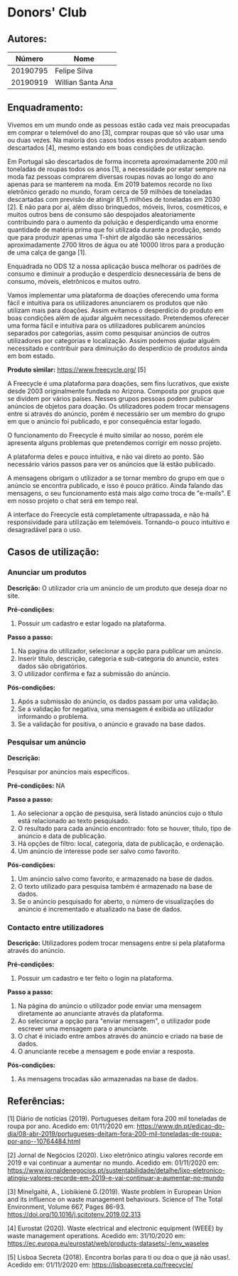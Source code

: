 # Donors' Club

## Autores:

| Número   | Nome              |
| -------- | ----------------- |
| 20190795 | Felipe Silva      |
| 20190919 | Willian Santa Ana |

## Enquadramento:

Vivemos em um mundo onde as pessoas estão cada vez mais preocupadas em comprar o telemóvel do ano [3], comprar roupas que só vão usar uma ou duas vezes. Na maioria dos casos todos esses produtos acabam sendo descartados [4], mesmo estando em boas condições de utilização.

Em Portugal são descartados de forma incorreta aproximadamente 200 mil toneladas de roupas todos os anos [1], a necessidade por estar sempre na moda faz pessoas comprarem diversas roupas novas ao longo do ano apenas para se manterem na moda. Em 2019 batemos recorde no lixo eletrônico gerado no mundo, foram cerca de 59 milhões de toneladas descartadas com previsão de atingir 81,5 milhões de toneladas em 2030 [2]. E não para por aí, além disso brinquedos, móveis, livros, cosméticos, e muitos outros bens de consumo são despojados aleatoriamente contribuindo para o aumento da poluição e desperdiçando uma enorme quantidade de matéria prima que foi utilizada durante a produção, sendo que para produzir apenas uma T-shirt de algodão são necessários aproximadamente 2700 litros de água ou até 10000 litros para a produção de uma calça de ganga [1].

Enquadrada no ODS 12 a nossa aplicação busca melhorar os padrões de consumo e diminuir a produção e desperdício desnecessária de bens de consumo, móveis, eletrônicos e muitos outro.

Vamos implementar uma plataforma de doações oferecendo uma forma fácil e intuitiva para os utilizadores anunciarem os produtos que não utilizam mais para doações. Assim evitamos o desperdício do produto em boas condições além de ajudar alguém necessitado. Pretendemos oferecer uma forma fácil e intuitiva para os utilizadores publicarem anúncios separados por categorias, assim como pesquisar anúncios de outros utilizadores por categorias e localização. Assim podemos ajudar alguém necessitado e contribuir para diminuição do desperdício de produtos ainda em bom estado.

**Produto similar:** https://www.freecycle.org/ [5]

A Freecycle é uma plataforma para doações, sem fins lucrativos, que existe desde 2003 originalmente fundada no Arizona. Composta por grupos que se dividem por vários países. Nesses grupos pessoas podem publicar anúncios de objetos para doação. Os utilizadores podem trocar mensagens entre si através do anúncio, porém é necessário ser um membro do grupo em que o anúncio foi publicado, e por consequência estar logado.

O funcionamento do Freecycle é muito similar ao nosso, porém ele apresenta alguns problemas que pretendemos corrigir em nosso projeto.

A plataforma deles e pouco intuitiva, e não vai direto ao ponto. São necessário vários passos para ver os anúncios que lá estão publicado.

A mensagens obrigam o utilizador a se tornar membro do grupo em que o anúncio se encontra publicado, e isso é pouco prático. Ainda falando das mensagens, o seu funcionamento está mais algo como troca de "e-mails". E em nosso projeto o chat será em tempo real.

A interface do Freecycle está completamente ultrapassada, e não há responsividade para utilização em telemóveis. Tornando-o pouco intuitivo e desagradável para o uso.

## Casos de utilização:

### Anunciar um produtos

**Descrição:**
O utilizador cria um anúncio de um produto que deseja doar no site.

**Pré-condições:**

1. Possuir um cadastro e estar logado na plataforma.

**Passo a passo:**

1. Na pagina do utilizador, selecionar a opção para publicar um anúncio.
2. Inserir título, descrição, categoria e sub-categoria do anuncio, estes dados são obrigatórios.
3. O utilizador confirma e faz a submissão do anúncio.

**Pós-condições:**

1. Após a submissão do anúncio, os dados passam por uma validação.
2. Se a validação for negativa, uma mensagem é exibida ao utilizador informando o problema.
3. Se a validação for positiva, o anúncio e gravado na base dados.

### Pesquisar um anúncio

**Descrição:**

Pesquisar por anúncios mais específicos.

**Pré-condições:**
NA

**Passo a passo:**

1. Ao selecionar a opção de pesquisa, será listado anúncios cujo o título está relacionado ao texto pesquisado.
1. O resultado para cada anúncio encontrado: foto se houver, título, tipo de anúncio e data de publicação.
1. Há opções de filtro: local, categoria, data de publicação, e ordenação.
1. Um anúncio de interesse pode ser salvo como favorito.

**Pós-condições:**

1. Um anúncio salvo como favorito, e armazenado na base de dados.
2. O texto utilizado para pesquisa também é armazenado na base de dados.
3. Se o anúncio pesquisado for aberto, o número de visualizações do anúncio é incrementado e atualizado na base de dados.

### Contacto entre utilizadores

**Descrição:**
Utilizadores podem trocar mensagens entre si pela plataforma através do anúncio.

**Pré-condições:**

1. Possuir um cadastro e ter feito o login na plataforma.

**Passo a passo:**

1. Na página do anúncio o utilizador pode enviar uma mensagem diretamente ao anunciante através da plataforma.
2. Ao selecionar a opção para "enviar mensagem", o utilizador pode escrever uma mensagem para o anunciante.
3. O chat é iniciado entre ambos através do anúncio e criado na base de dados.
4. O anunciante recebe a mensagem e pode enviar a resposta.

**Pós-condições:**

1. As mensagens trocadas são armazenadas na base de dados.

## Referências:

[1] Diário de notícias (2019). Portugueses deitam fora 200 mil toneladas de roupa por ano. Acedido em: 01/11/2020 em: https://www.dn.pt/edicao-do-dia/08-abr-2019/portugueses-deitam-fora-200-mil-toneladas-de-roupa-por-ano--10764484.html

[2] Jornal de Negócios (2020). Lixo eletrônico atingiu valores recorde em 2019 e vai continuar a aumentar no mundo. Acedido em: 01/11/2020 em: https://www.jornaldenegocios.pt/sustentabilidade/detalhe/lixo-eletronico-atingiu-valores-recorde-em-2019-e-vai-continuar-a-aumentar-no-mundo

[3] Minelgaitė, A., Liobikienė G.(2019). Waste problem in European Union and its influence on waste management behaviours. Science of The Total Environment, Volume 667, Pages 86-93. https://doi.org/10.1016/j.scitotenv.2019.02.313

[4] Eurostat (2020). Waste electrical and electronic equipment (WEEE) by waste management operations. Acedido em: 31/10/2020 em: https://ec.europa.eu/eurostat/web/products-datasets/-/env_waselee

[5] Lisboa Secreta (2018). Encontra borlas para ti ou doa o que já não usas!. Acedido em: 01/11/2020 em: https://lisboasecreta.co/freecycle/
